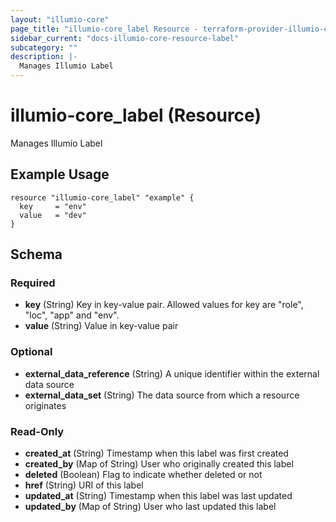 ```yaml
---
layout: "illumio-core"
page_title: "illumio-core_label Resource - terraform-provider-illumio-core"
sidebar_current: "docs-illumio-core-resource-label"
subcategory: ""
description: |-
  Manages Illumio Label
---
```

# illumio-core_label (Resource)

Manages Illumio Label

Example Usage
------------

```hcl
resource "illumio-core_label" "example" {
  key     = "env"
  value   = "dev"
}

```

## Schema

### Required

- **key** (String) Key in key-value pair. Allowed values for key are "role", "loc", "app" and "env".
- **value** (String) Value in key-value pair

### Optional

- **external_data_reference** (String) A unique identifier within the external data source
- **external_data_set** (String) The data source from which a resource originates

### Read-Only

- **created_at** (String) Timestamp when this label was first created
- **created_by** (Map of String) User who originally created this label
- **deleted** (Boolean) Flag to indicate whether deleted or not
- **href** (String) URI of this label
- **updated_at** (String) Timestamp when this label was last updated
- **updated_by** (Map of String) User who last updated this label
